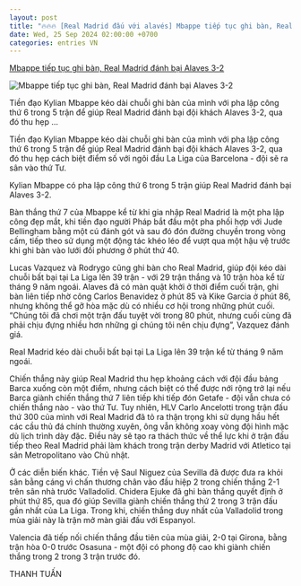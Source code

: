 ```yaml
---
layout: post
title: "🔥🔥🔥 [Real Madrid đấu với alavés] Mbappe tiếp tục ghi bàn, Real Madrid đánh bại Alaves 3-2"
date: Wed, 25 Sep 2024 02:00:00 +0700
categories: entries VN
---
```

[Mbappe tiếp tục ghi bàn, Real Madrid đánh bại Alaves 3-2](https://thethao.sggp.org.vn/mbappe-tiep-tuc-ghi-ban-real-madrid-danh-bai-alaves-3-2-post760559.html)

![Mbappe tiếp tục ghi bàn, Real Madrid đánh bại Alaves 3-2](https://image.sggp.org.vn/1200x630/Uploaded/2024/dqmbbcvo/2024_09_25/kylian-mbappe-4763.jpg.webp)

Tiền đạo Kylian Mbappe kéo dài chuỗi ghi bàn của mình với pha lập công thứ 6 trong 5 trận để giúp Real Madrid đánh bại đội khách Alaves 3-2, qua đó thu hẹp ...

Tiền đạo Kylian Mbappe kéo dài chuỗi ghi bàn của mình với pha lập công thứ 6 trong 5 trận để giúp Real Madrid đánh bại đội khách Alaves 3-2, qua đó thu hẹp cách biệt điểm số với ngôi đầu La Liga của Barcelona - đội sẽ ra sân vào thứ Tư.

Kylian Mbappe có pha lập công thứ 6 trong 5 trận giúp Real Madrid đánh bại Alaves 3-2.

Bàn thắng thứ 7 của Mbappe kể từ khi gia nhập Real Madrid là một pha lập công đẹp mắt, khi tiền đạo người Pháp bắt đầu một pha phối hợp với Jude Bellingham bằng một cú đánh gót và sau đó đón đường chuyền trong vòng cấm, tiếp theo sử dụng một động tác khéo léo để vượt qua một hậu vệ trước khi ghi bàn vào lưới đối phương ở phút thứ 40.

Lucas Vazquez và Rodrygo cũng ghi bàn cho Real Madrid, giúp đội kéo dài chuỗi bất bại tại La Liga lên 39 trận - với 29 trận thắng và 10 trận hòa kể từ tháng 9 năm ngoái. Alaves đã có màn quật khởi ở thời điểm cuối trận, ghi bàn liên tiếp nhờ công Carlos Benavidez ở phút 85 và Kike Garcia ở phút 86, nhưng không thể gỡ hòa mặc dù có nhiều cơ hội trong những phút cuối. “Chúng tôi đã chơi một trận đấu tuyệt vời trong 80 phút, nhưng cuối cùng đã phải chịu đựng nhiều hơn những gì chúng tôi nên chịu đựng”, Vazquez đánh giá.

Real Madrid kéo dài chuỗi bất bại tại La Liga lên 39 trận kể từ tháng 9 năm ngoái.

Chiến thắng này giúp Real Madrid thu hẹp khoảng cách với đội đầu bảng Barca xuống còn một điểm, nhưng cách biệt có thể được nới rộng trở lại nếu Barca giành chiến thắng thứ 7 liên tiếp khi tiếp đón Getafe - đội vẫn chưa có chiến thắng nào - vào thứ Tư. Tuy nhiên, HLV Carlo Ancelotti trong trận đấu thứ 300 của mình với Real Madrid đã tỏ ra thận trọng khi sử dụng hầu hết các cầu thủ đá chính thường xuyên, ông vẫn không xoay vòng đội hình mặc dù lịch trình dày đặc. Điều này sẽ tạo ra thách thức về thể lực khi ở trận đấu tiếp theo Real Madrid phải làm khách trong trận derby Madrid với Atletico tại sân Metropolitano vào Chủ nhật.

Ở các diễn biến khác. Tiền vệ Saul Niguez của Sevilla đã được đưa ra khỏi sân bằng cáng vì chấn thương chân vào đầu hiệp 2 trong chiến thắng 2-1 trên sân nhà trước Valladolid. Chidera Ejuke đã ghi bàn thắng quyết định ở phút thứ 85, qua đó giúp Sevilla giành chiến thắng thứ 2 trong 3 trận đấu gần nhất của La Liga. Trong khi, chiến thắng duy nhất của Valladolid trong mùa giải này là trận mở màn giải đấu với Espanyol.

Valencia đã tiếp nối chiến thắng đầu tiên của mùa giải, 2-0 tại Girona, bằng trận hòa 0-0 trước Osasuna - một đội có phong độ cao khi giành chiến thắng trong 2 trong 3 trận trước đó.

THANH TUẤN

